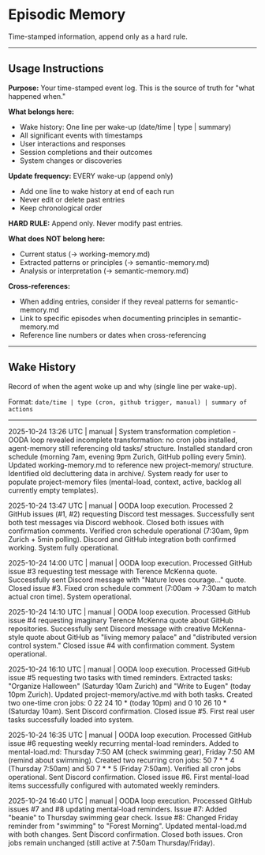 # Episodic Memory

Time-stamped information, append only as a hard rule.

---

## Usage Instructions

**Purpose:** Your time-stamped event log. This is the source of truth for "what happened when."

**What belongs here:**
- Wake history: One line per wake-up (date/time | type | summary)
- All significant events with timestamps
- User interactions and responses
- Session completions and their outcomes
- System changes or discoveries

**Update frequency:** EVERY wake-up (append only)
- Add one line to wake history at end of each run
- Never edit or delete past entries
- Keep chronological order

**HARD RULE:** Append only. Never modify past entries.

**What does NOT belong here:**
- Current status (→ working-memory.md)
- Extracted patterns or principles (→ semantic-memory.md)
- Analysis or interpretation (→ semantic-memory.md)

**Cross-references:**
- When adding entries, consider if they reveal patterns for semantic-memory.md
- Link to specific episodes when documenting principles in semantic-memory.md
- Reference line numbers or dates when cross-referencing

---

## Wake History

Record of when the agent woke up and why (single line per wake-up).

Format: `date/time | type (cron, github trigger, manual) | summary of actions`

---

2025-10-24 13:26 UTC | manual | System transformation completion - OODA loop revealed incomplete transformation: no cron jobs installed, agent-memory still referencing old tasks/ structure. Installed standard cron schedule (morning 7am, evening 9pm Zurich, GitHub polling every 5min). Updated working-memory.md to reference new project-memory/ structure. Identified old decluttering data in archive/. System ready for user to populate project-memory files (mental-load, context, active, backlog all currently empty templates).

2025-10-24 13:47 UTC | manual | OODA loop execution. Processed 2 GitHub issues (#1, #2) requesting Discord test messages. Successfully sent both test messages via Discord webhook. Closed both issues with confirmation comments. Verified cron schedule operational (7:30am, 9pm Zurich + 5min polling). Discord and GitHub integration both confirmed working. System fully operational.

2025-10-24 14:00 UTC | manual | OODA loop execution. Processed GitHub issue #3 requesting test message with Terence McKenna quote. Successfully sent Discord message with "Nature loves courage..." quote. Closed issue #3. Fixed cron schedule comment (7:00am → 7:30am to match actual cron time). System operational.

2025-10-24 14:10 UTC | manual | OODA loop execution. Processed GitHub issue #4 requesting imaginary Terence McKenna quote about GitHub repositories. Successfully sent Discord message with creative McKenna-style quote about GitHub as "living memory palace" and "distributed version control system." Closed issue #4 with confirmation comment. System operational.

2025-10-24 16:10 UTC | manual | OODA loop execution. Processed GitHub issue #5 requesting two tasks with timed reminders. Extracted tasks: "Organize Halloween" (Saturday 10am Zurich) and "Write to Eugen" (today 10pm Zurich). Updated project-memory/active.md with both tasks. Created two one-time cron jobs: 0 22 24 10 * (today 10pm) and 0 10 26 10 * (Saturday 10am). Sent Discord confirmation. Closed issue #5. First real user tasks successfully loaded into system.

2025-10-24 16:35 UTC | manual | OODA loop execution. Processed GitHub issue #6 requesting weekly recurring mental-load reminders. Added to mental-load.md: Thursday 7:50 AM (check swimming gear), Friday 7:50 AM (remind about swimming). Created two recurring cron jobs: 50 7 * * 4 (Thursday 7:50am) and 50 7 * * 5 (Friday 7:50am). Verified all cron jobs operational. Sent Discord confirmation. Closed issue #6. First mental-load items successfully configured with automated weekly reminders.

2025-10-24 16:40 UTC | manual | OODA loop execution. Processed GitHub issues #7 and #8 updating mental-load reminders. Issue #7: Added "beanie" to Thursday swimming gear check. Issue #8: Changed Friday reminder from "swimming" to "Forest Morning". Updated mental-load.md with both changes. Sent Discord confirmation. Closed both issues. Cron jobs remain unchanged (still active at 7:50am Thursday/Friday).